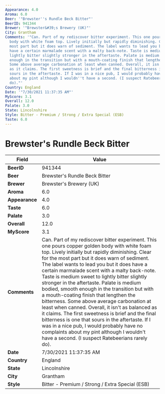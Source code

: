 ```yaml
---
Appearance: 4.0
Aroma: 6.0
Beer: '"Brewster''s Rundle Beck Bitter"'
BeerID: 941344
Brewer: '"Brewster&#39;s Brewery (UK)"'
City: Grantham
Comments: '"Can. Part of my rediscover bitter experiment. This one pours copper golden
  body with white foam top. Lively initially but rapidly diminishing. Clear for the
  most part but it does warn of sediment. The label wants to lead you but it does
  have a certain marmalade scent with a malty back-note. Taste is medium sweet to
  lightly bitter slightly stronger in the aftertaste. Palate is medium bodied, smooth
  enough in the transition but with a mouth-coating finish that lengthen the bitterness.
  Some above average carbonation at least when canned. Overall, it isn''t as balanced
  as it claims. The first sweetness is brief and the final bitterness is one that
  sours in the aftertaste. If I was in a nice pub, I would probably have no complaints
  about my pint although I wouldn''t have a second. (I suspect Ratebeerians rarely
  do)."'
Country: England
Date: '"7/30/2021 11:37:35 AM"'
MyScore: 3.1
Overall: 12.0
Palate: 3.0
State: Lincolnshire
Style: Bitter - Premium / Strong / Extra Special (ESB)
Taste: 6.0
---
```


# Brewster's Rundle Beck Bitter

| Field         | Value |
|---------------|-------|
| **BeerID** | 941344 |
| **Beer** | Brewster's Rundle Beck Bitter |
| **Brewer** | Brewster&#39;s Brewery (UK) |
| **Aroma** | 6.0 |
| **Appearance** | 4.0 |
| **Taste** | 6.0 |
| **Palate** | 3.0 |
| **Overall** | 12.0 |
| **MyScore** | 3.1 |
| **Comments** | Can. Part of my rediscover bitter experiment. This one pours copper golden body with white foam top. Lively initially but rapidly diminishing. Clear for the most part but it does warn of sediment. The label wants to lead you but it does have a certain marmalade scent with a malty back-note. Taste is medium sweet to lightly bitter slightly stronger in the aftertaste. Palate is medium bodied, smooth enough in the transition but with a mouth-coating finish that lengthen the bitterness. Some above average carbonation at least when canned. Overall, it isn't as balanced as it claims. The first sweetness is brief and the final bitterness is one that sours in the aftertaste. If I was in a nice pub, I would probably have no complaints about my pint although I wouldn't have a second. (I suspect Ratebeerians rarely do). |
| **Date** | 7/30/2021 11:37:35 AM |
| **Country** | England |
| **State** | Lincolnshire |
| **City** | Grantham |
| **Style** | Bitter - Premium / Strong / Extra Special (ESB) |
